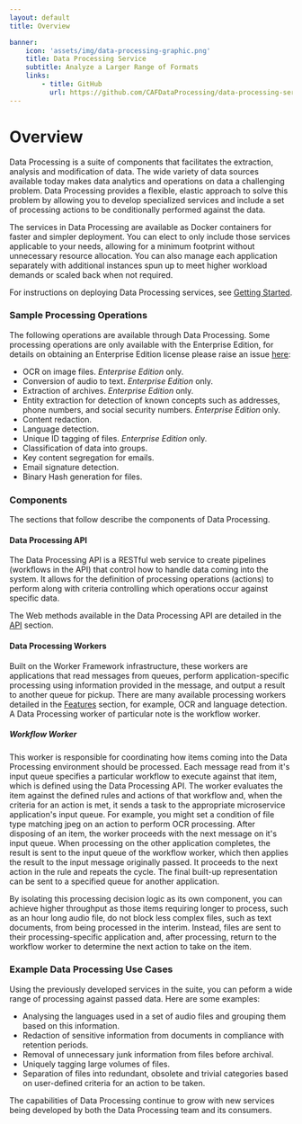 ```yaml
---
layout: default
title: Overview

banner:
    icon: 'assets/img/data-processing-graphic.png'
    title: Data Processing Service
    subtitle: Analyze a Larger Range of Formats
    links:
        - title: GitHub
          url: https://github.com/CAFDataProcessing/data-processing-service
---
```


# Overview

Data Processing is a suite of components that facilitates the extraction, analysis and modification of data.
The wide variety of data sources available today makes data analytics and operations on data a challenging problem. Data Processing provides a flexible, elastic approach to solve this problem by allowing you to develop specialized services and include a set of processing actions to be conditionally performed against the data.

The services in Data Processing are available as Docker containers for faster and simpler deployment. You can elect to only include those services applicable to your needs, allowing for a minimum footprint without unnecessary resource allocation. You can also manage each application separately with additional instances spun up to meet higher workload demands or scaled back when not required.

For instructions on deploying Data Processing services, see [Getting Started](Getting-Started).

### Sample Processing Operations

The following operations are available through Data Processing. Some processing operations are only available with the Enterprise Edition, for details on obtaining an Enterprise Edition license please raise an issue [here](https://github.com/CAFDataProcessing/data-processing-service/issues):

- OCR on image files. *Enterprise Edition* only.
- Conversion of audio to text. *Enterprise Edition* only.
- Extraction of archives. *Enterprise Edition* only.
- Entity extraction for detection of known concepts such as addresses, phone numbers, and social security numbers. *Enterprise Edition* only.
- Content redaction.
- Language detection.
- Unique ID tagging of files. *Enterprise Edition* only.
- Classification of data into groups.
- Key content segregation for emails.
- Email signature detection.
- Binary Hash generation for files.

### Components

The sections that follow describe the components of Data Processing.

#### Data Processing API

The Data Processing API is a RESTful web service to create  pipelines (workflows in the API) that control how to handle data coming into the system. It allows for the definition of processing operations (actions) to perform along with criteria controlling which operations occur against specific data.

The Web methods available in the Data Processing API are detailed in the [API](Data_Processing/API) section.

#### Data Processing Workers

Built on the Worker Framework infrastructure, these workers are applications that read messages from queues, perform application-specific processing using information provided in the message, and output a result to another queue for pickup. There are many available processing workers detailed in the [Features](Features) section, for example, OCR and language detection. A Data Processing worker of particular note is the workflow worker.

##### Workflow Worker

This worker is responsible for coordinating how items coming into the Data Processing environment should be processed. Each message read from it's input queue specifies a particular workflow to execute against that item, which is defined using the Data Processing API. The worker evaluates the item against the defined rules and actions of that workflow and, when the criteria for an action is met, it sends a task to the appropriate microservice application's input queue. For example, you might set a condition of file type matching jpeg on an action to perform OCR processing. After disposing of an item, the worker proceeds with the next message on it's input queue.
When processing on the other application completes, the result is sent to the input queue of the workflow worker, which then applies the result to the input message originally passed. It proceeds to the next action in the rule and repeats the cycle. The final built-up representation can be sent to a specified queue for another application.

By isolating this processing decision logic as its own component, you can achieve higher throughput as those items requiring longer to process, such as an hour long audio file, do not block less complex files, such as text documents, from being processed in the interim. Instead, files are sent to their processing-specific application and, after processing, return to the workflow worker to determine the next action to take on the item.

### Example Data Processing Use Cases

Using the previously developed services in the suite, you can peform a wide range of processing against passed data. Here are some examples:

- Analysing the languages used in a set of audio files and grouping them based on this information.
- Redaction of sensitive information from documents in compliance with retention periods.
- Removal of unnecessary junk information from files before archival.
- Uniquely tagging large volumes of files.
- Separation of files into redundant, obsolete and trivial categories based on user-defined criteria for an action to be taken.

The capabilities of Data Processing continue to grow with new services being developed by both the Data Processing team and its consumers.
